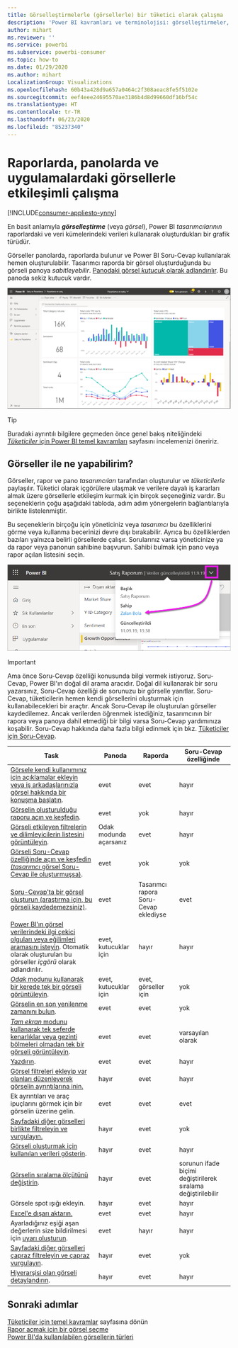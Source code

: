 ```yaml
---
title: Görselleştirmelerle (görsellerle) bir tüketici olarak çalışma
description: 'Power BI kavramları ve terminolojisi: görselleştirmeler, görseller. Power BI bağlamında görselleştirme, görsel nedir?'
author: mihart
ms.reviewer: ''
ms.service: powerbi
ms.subservice: powerbi-consumer
ms.topic: how-to
ms.date: 01/29/2020
ms.author: mihart
LocalizationGroup: Visualizations
ms.openlocfilehash: 60b43a428d9a657a0464c2f308aeac8fe5f5102e
ms.sourcegitcommit: eef4eee24695570ae3186b4d8d99660df16bf54c
ms.translationtype: HT
ms.contentlocale: tr-TR
ms.lasthandoff: 06/23/2020
ms.locfileid: "85237340"
---
```

# <a name="interact-with-visuals-in-reports-dashboards-and-apps"></a>Raporlarda, panolarda ve uygulamalardaki görsellerle etkileşimli çalışma

[!INCLUDE[consumer-appliesto-ynny](../includes/consumer-appliesto-ynny.md)]

En basit anlamıyla ***görselleştirme*** (veya *görsel*), Power BI *tasarımcılarının* raporlardaki ve veri kümelerindeki verileri kullanarak oluşturdukları bir grafik türüdür. 

Görseller panolarda, raporlarda bulunur ve Power BI Soru-Cevap kullanılarak hemen oluşturulabilir. Tasarımcı raporda bir görsel oluşturduğunda bu görseli panoya *sabitleyebilir*. [Panodaki görsel *kutucuk* olarak adlandırılır](end-user-tiles.md). Bu panoda sekiz kutucuk vardır. 

![Kutucuklar içeren pano](media/end-user-visualizations/power-bi-dashboard.png)

> [!TIP]
> Buradaki ayrıntılı bilgilere geçmeden önce genel bakış niteliğindeki [*Tüketiciler* için Power BI temel kavramları](end-user-basic-concepts.md) sayfasını incelemenizi öneririz.

## <a name="what-can-i-do-with-visuals"></a>Görseller ile ne yapabilirim?

Görseller, rapor ve pano *tasarımcıları* tarafından oluşturulur ve *tüketicilerle* paylaşılır. Tüketici olarak içgörülere ulaşmak ve verilere dayalı iş kararları almak üzere görsellerle etkileşim kurmak için birçok seçeneğiniz vardır. Bu seçeneklerin çoğu aşağıdaki tabloda, adım adım yönergelerin bağlantılarıyla birlikte listelenmiştir.

Bu seçeneklerin birçoğu için yöneticiniz veya *tasarımcı* bu özelliklerini görme veya kullanma becerinizi devre dışı bırakabilir. Ayrıca bu özelliklerden bazıları yalnızca belirli görsellerde çalışır.  Sorularınız varsa yöneticinize ya da rapor veya panonun sahibine başvurun. Sahibi bulmak için pano veya rapor açılan listesini seçin. 

![Sahibi gösteren başlık açılan listesi](media/end-user-visualizations/power-bi-owner.png)


> [!IMPORTANT]
> Ama önce Soru-Cevap özelliği konusunda bilgi vermek istiyoruz. Soru-Cevap, Power BI'ın doğal dil arama aracıdır. Doğal dil kullanarak bir soru yazarsınız, Soru-Cevap özelliği de sorunuzu bir görselle yanıtlar. Soru-Cevap, tüketicilerin hemen kendi görsellerini oluşturmak için kullanabilecekleri bir araçtır. Ancak Soru-Cevap ile oluşturulan görseller kaydedilemez. Ancak verilerden öğrenmek istediğiniz, tasarımcının bir rapora veya panoya dahil etmediği bir bilgi varsa Soru-Cevap yardımınıza koşabilir. Soru-Cevap hakkında daha fazla bilgi edinmek için bkz. [Tüketiciler için Soru-Cevap](end-user-q-and-a.md).



|Task  |Panoda  |Raporda  | Soru-Cevap özelliğinde
|---------|---------|---------|--------|
|[Görsele kendi kullanımınız için açıklamalar ekleyin veya iş arkadaşlarınızla görsel hakkında bir konuşma başlatın](end-user-comment.md).     |  evet       |   evet      |  hayır  |
|[Görselin oluşturulduğu raporu açın ve keşfedin](end-user-tiles.md).     |    evet     |   yok      |  hayır |
|[Görseli etkileyen filtrelerin ve dilimleyicilerin listesini görüntüleyin](end-user-report-filter.md).     |    Odak modunda açarsanız     |   evet      |  hayır |
|[Görseli Soru-Cevap özelliğinde açın ve keşfedin (*tasarımcı* görsel Soru-Cevap ile oluşturmuşsa)](end-user-q-and-a.md).     |   evet      |   yok      |  yok  |
|[Soru-Cevap'ta bir görsel oluşturun (araştırma için, bu görseli kaydedemezsiniz)](end-user-q-and-a.md).     |   evet      |   Tasarımcı rapora Soru-Cevap eklediyse      |  evet  |
|[Power BI'ın görsel verilerindeki ilgi çekici olguları veya eğilimleri aramasını isteyin](end-user-insights.md).  Otomatik olarak oluşturulan bu görseller *içgörü* olarak adlandırılır.     |    evet, kutucuklar için    |  hayır       | hayır   |
|[*Odak* modunu kullanarak bir kerede tek bir görseli görüntüleyin](end-user-focus.md).     | evet, kutucuklar için        |   evet, görseller için      | yok  |
|[Görselin en son yenilenme zamanını bulun](end-user-fresh.md).     |  evet       |    evet     | yok  |
|[*Tam ekran* modunu kullanarak tek seferde kenarlıklar veya gezinti bölmeleri olmadan tek bir görseli görüntüleyin](end-user-focus.md).     |   evet      |  evet       | varsayılan olarak  |
|[Yazdırın](end-user-print.md).     |  evet       |   evet      | hayır  |
|[Görsel filtreleri ekleyip var olanları düzenleyerek görselin ayrıntılarına inin.](end-user-report-filter.md)     |    hayır     |   evet      | hayır  |
|Ek ayrıntıları ve araç ipuçlarını görmek için bir görselin üzerine gelin.     |    evet     |   evet      | evet  |
|[Sayfadaki diğer görselleri birlikte filtreleyin ve vurgulayın.](end-user-interactions.md)    |   hayır      |   evet      | yok  |
|[Görseli oluşturmak için kullanılan verileri gösterin](end-user-show-data.md).     |  hayır       |   evet      | hayır  |
| [Görselin sıralama ölçütünü değiştirin](end-user-change-sort.md). | hayır  | evet  | sorunun ifade biçimi değiştirilerek sıralama değiştirilebilir  |
| Görsele spot ışığı ekleyin. | hayır  | evet  |  hayır |
| [Excel'e dışarı aktarın.](end-user-export.md) | evet | evet | hayır|
| Ayarladığınız eşiği aşan değerlerin size bildirilmesi için [uyarı oluşturun](end-user-alerts.md).  | evet  | hayır  | hayır |
| [Sayfadaki diğer görselleri çapraz filtreleyin ve çapraz vurgulayın](end-user-report-filter.md).  | hayır      | evet  | yok |
| [Hiyerarşisi olan görseli detaylandırın](end-user-drill.md).  | hayır  | evet   | hayır |

## <a name="next-steps"></a>Sonraki adımlar
[Tüketiciler için temel kavramlar](end-user-basic-concepts.md) sayfasına dönün    
[Rapor açmak için bir görsel seçme](end-user-report-open.md)    
[Power BI'da kullanılabilen görsellerin türleri](end-user-visual-type.md)